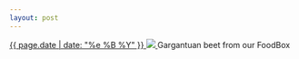 ```yaml
---
layout: post
---
```


<p>
  <a href="/428">
    <time>{{ page.date | date: "%e %B %Y" }}</time>
    <img src="https://s3.amazonaws.com/life.aaronjgreenberg.com/428.jpg">
  </a>
  Gargantuan beet from our FoodBox
</p>
